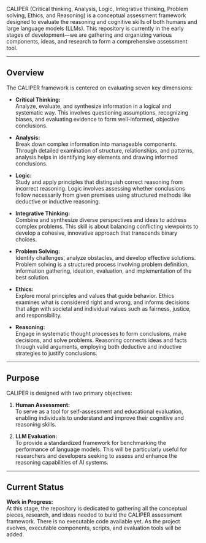 CALIPER (Critical thinking, Analysis, Logic, Integrative thinking, Problem solving, Ethics, and Reasoning) is a conceptual assessment framework designed to evaluate the reasoning and cognitive skills of both humans and large language models (LLMs). This repository is currently in the early stages of development—we are gathering and organizing various components, ideas, and research to form a comprehensive assessment tool.

---

## Overview

The CALIPER framework is centered on evaluating seven key dimensions:

- **Critical Thinking:**  
  Analyze, evaluate, and synthesize information in a logical and systematic way. This involves questioning assumptions, recognizing biases, and evaluating evidence to form well-informed, objective conclusions.

- **Analysis:**  
  Break down complex information into manageable components. Through detailed examination of structure, relationships, and patterns, analysis helps in identifying key elements and drawing informed conclusions.

- **Logic:**  
  Study and apply principles that distinguish correct reasoning from incorrect reasoning. Logic involves assessing whether conclusions follow necessarily from given premises using structured methods like deductive or inductive reasoning.

- **Integrative Thinking:**  
  Combine and synthesize diverse perspectives and ideas to address complex problems. This skill is about balancing conflicting viewpoints to develop a cohesive, innovative approach that transcends binary choices.

- **Problem Solving:**  
  Identify challenges, analyze obstacles, and develop effective solutions. Problem solving is a structured process involving problem definition, information gathering, ideation, evaluation, and implementation of the best solution.

- **Ethics:**  
  Explore moral principles and values that guide behavior. Ethics examines what is considered right and wrong, and informs decisions that align with societal and individual values such as fairness, justice, and responsibility.

- **Reasoning:**  
  Engage in systematic thought processes to form conclusions, make decisions, and solve problems. Reasoning connects ideas and facts through valid arguments, employing both deductive and inductive strategies to justify conclusions.

---

## Purpose

CALIPER is designed with two primary objectives:

1. **Human Assessment:**  
   To serve as a tool for self-assessment and educational evaluation, enabling individuals to understand and improve their cognitive and reasoning skills.

2. **LLM Evaluation:**  
   To provide a standardized framework for benchmarking the performance of language models. This will be particularly useful for researchers and developers seeking to assess and enhance the reasoning capabilities of AI systems.

---

## Current Status

**Work in Progress:**  
At this stage, the repository is dedicated to gathering all the conceptual pieces, research, and ideas needed to build the CALIPER assessment framework. There is no executable code available yet. As the project evolves, executable components, scripts, and evaluation tools will be added.
